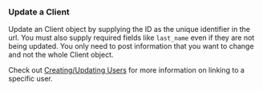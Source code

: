 ### Update a Client

Update an Client object by supplying the ID as the unique identifier in the url. You must also supply required fields 
like `last_name` even if they are not being updated. You only need to post information that you want to change and
not the whole Client object.

Check out [Creating/Updating Users](#creating-updating-users) for more information on linking to a specific user.
